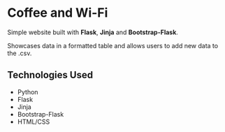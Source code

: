 # Coffee and Wi-Fi

Simple website built with **Flask**, **Jinja** and **Bootstrap-Flask**.

Showcases data in a formatted table and allows users to add new data to the .csv.

## Technologies Used
- Python
- Flask
- Jinja
- Bootstrap-Flask
- HTML/CSS